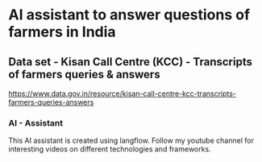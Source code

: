 # AI assistant to answer questions of farmers in India

## Data set - Kisan Call Centre (KCC) - Transcripts of farmers queries & answers
   https://www.data.gov.in/resource/kisan-call-centre-kcc-transcripts-farmers-queries-answers

### AI - Assistant
 This AI assistant is created using langflow. Follow my  youtube channel for interesting videos on different technologies and frameworks.